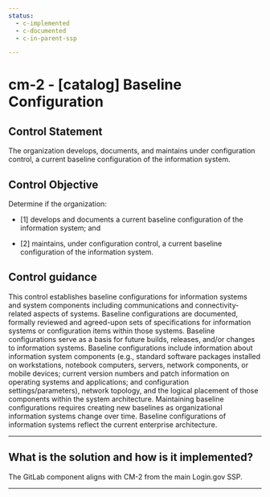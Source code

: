```yaml
---
status:
  - c-implemented
  - c-documented
  - c-in-parent-ssp

---
```


# cm-2 - \[catalog\] Baseline Configuration

## Control Statement

The organization develops, documents, and maintains under configuration control, a current baseline configuration of the information system.

## Control Objective

Determine if the organization:

- \[1\] develops and documents a current baseline configuration of the information system; and

- \[2\] maintains, under configuration control, a current baseline configuration of the information system.

## Control guidance

This control establishes baseline configurations for information systems and system components including communications and connectivity-related aspects of systems. Baseline configurations are documented, formally reviewed and agreed-upon sets of specifications for information systems or configuration items within those systems. Baseline configurations serve as a basis for future builds, releases, and/or changes to information systems. Baseline configurations include information about information system components (e.g., standard software packages installed on workstations, notebook computers, servers, network components, or mobile devices; current version numbers and patch information on operating systems and applications; and configuration settings/parameters), network topology, and the logical placement of those components within the system architecture. Maintaining baseline configurations requires creating new baselines as organizational information systems change over time. Baseline configurations of information systems reflect the current enterprise architecture.

______________________________________________________________________

## What is the solution and how is it implemented?

The GitLab component aligns with CM-2 from the main Login.gov SSP. 

______________________________________________________________________
